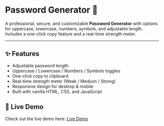 # Password Generator 🔐

A professional, secure, and customizable **Password Generator** with options for uppercase, lowercase, numbers, symbols, and adjustable length. Includes a one-click copy feature and a real-time strength meter.  

---

## ✨ Features
- Adjustable password length
- Uppercase / Lowercase / Numbers / Symbols toggles
- One-click copy to clipboard
- Real-time strength meter (Weak / Medium / Strong)
- Responsive design for desktop & mobile
- Built with vanilla HTML, CSS, and JavaScript

## 🔗 Live Demo
Check out the live demo here: [Live Demo](https://password-generator-rho-flax-83.vercel.app/)
